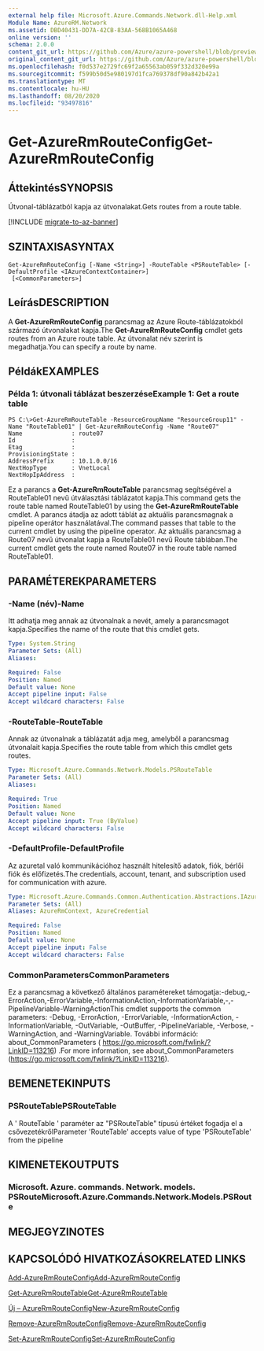 ```yaml
---
external help file: Microsoft.Azure.Commands.Network.dll-Help.xml
Module Name: AzureRM.Network
ms.assetid: DBD40431-DD7A-42CB-83AA-568B1065A468
online version: ''
schema: 2.0.0
content_git_url: https://github.com/Azure/azure-powershell/blob/preview/src/ResourceManager/Network/Commands.Network/help/Get-AzureRmRouteConfig.md
original_content_git_url: https://github.com/Azure/azure-powershell/blob/preview/src/ResourceManager/Network/Commands.Network/help/Get-AzureRmRouteConfig.md
ms.openlocfilehash: f0d537e2729fc69f2a65563ab059f332d320e99a
ms.sourcegitcommit: f599b50d5e980197d1fca769378df90a842b42a1
ms.translationtype: MT
ms.contentlocale: hu-HU
ms.lasthandoff: 08/20/2020
ms.locfileid: "93497816"
---
```

# <span data-ttu-id="61a17-101">Get-AzureRmRouteConfig</span><span class="sxs-lookup"><span data-stu-id="61a17-101">Get-AzureRmRouteConfig</span></span>

## <span data-ttu-id="61a17-102">Áttekintés</span><span class="sxs-lookup"><span data-stu-id="61a17-102">SYNOPSIS</span></span>
<span data-ttu-id="61a17-103">Útvonal-táblázatból kapja az útvonalakat.</span><span class="sxs-lookup"><span data-stu-id="61a17-103">Gets routes from a route table.</span></span>

[!INCLUDE [migrate-to-az-banner](../../includes/migrate-to-az-banner.md)]

## <span data-ttu-id="61a17-104">SZINTAXISA</span><span class="sxs-lookup"><span data-stu-id="61a17-104">SYNTAX</span></span>

```
Get-AzureRmRouteConfig [-Name <String>] -RouteTable <PSRouteTable> [-DefaultProfile <IAzureContextContainer>]
 [<CommonParameters>]
```

## <span data-ttu-id="61a17-105">Leírás</span><span class="sxs-lookup"><span data-stu-id="61a17-105">DESCRIPTION</span></span>
<span data-ttu-id="61a17-106">A **Get-AzureRmRouteConfig** parancsmag az Azure Route-táblázatokból származó útvonalakat kapja.</span><span class="sxs-lookup"><span data-stu-id="61a17-106">The **Get-AzureRmRouteConfig** cmdlet gets routes from an Azure route table.</span></span>
<span data-ttu-id="61a17-107">Az útvonalat név szerint is megadhatja.</span><span class="sxs-lookup"><span data-stu-id="61a17-107">You can specify a route by name.</span></span>

## <span data-ttu-id="61a17-108">Példák</span><span class="sxs-lookup"><span data-stu-id="61a17-108">EXAMPLES</span></span>

### <span data-ttu-id="61a17-109">Példa 1: útvonali táblázat beszerzése</span><span class="sxs-lookup"><span data-stu-id="61a17-109">Example 1: Get a route table</span></span>
```
PS C:\>Get-AzureRmRouteTable -ResourceGroupName "ResourceGroup11" -Name "RouteTable01" | Get-AzureRmRouteConfig -Name "Route07"
Name              : route07
Id                : 
Etag              : 
ProvisioningState : 
AddressPrefix     : 10.1.0.0/16
NextHopType       : VnetLocal
NextHopIpAddress  :
```

<span data-ttu-id="61a17-110">Ez a parancs a **Get-AzureRmRouteTable** parancsmag segítségével a RouteTable01 nevű útválasztási táblázatot kapja.</span><span class="sxs-lookup"><span data-stu-id="61a17-110">This command gets the route table named RouteTable01 by using the **Get-AzureRmRouteTable** cmdlet.</span></span>
<span data-ttu-id="61a17-111">A parancs átadja az adott táblát az aktuális parancsmagnak a pipeline operátor használatával.</span><span class="sxs-lookup"><span data-stu-id="61a17-111">The command passes that table to the current cmdlet by using the pipeline operator.</span></span>
<span data-ttu-id="61a17-112">Az aktuális parancsmag a Route07 nevű útvonalat kapja a RouteTable01 nevű Route táblában.</span><span class="sxs-lookup"><span data-stu-id="61a17-112">The current cmdlet gets the route named Route07 in the route table named RouteTable01.</span></span>

## <span data-ttu-id="61a17-113">PARAMÉTEREK</span><span class="sxs-lookup"><span data-stu-id="61a17-113">PARAMETERS</span></span>

### <span data-ttu-id="61a17-114">-Name (név)</span><span class="sxs-lookup"><span data-stu-id="61a17-114">-Name</span></span>
<span data-ttu-id="61a17-115">Itt adhatja meg annak az útvonalnak a nevét, amely a parancsmagot kapja.</span><span class="sxs-lookup"><span data-stu-id="61a17-115">Specifies the name of the route that this cmdlet gets.</span></span>

```yaml
Type: System.String
Parameter Sets: (All)
Aliases: 

Required: False
Position: Named
Default value: None
Accept pipeline input: False
Accept wildcard characters: False
```

### <span data-ttu-id="61a17-116">-RouteTable</span><span class="sxs-lookup"><span data-stu-id="61a17-116">-RouteTable</span></span>
<span data-ttu-id="61a17-117">Annak az útvonalnak a táblázatát adja meg, amelyből a parancsmag útvonalait kapja.</span><span class="sxs-lookup"><span data-stu-id="61a17-117">Specifies the route table from which this cmdlet gets routes.</span></span>

```yaml
Type: Microsoft.Azure.Commands.Network.Models.PSRouteTable
Parameter Sets: (All)
Aliases: 

Required: True
Position: Named
Default value: None
Accept pipeline input: True (ByValue)
Accept wildcard characters: False
```

### <span data-ttu-id="61a17-118">-DefaultProfile</span><span class="sxs-lookup"><span data-stu-id="61a17-118">-DefaultProfile</span></span>
<span data-ttu-id="61a17-119">Az azuretal való kommunikációhoz használt hitelesítő adatok, fiók, bérlői fiók és előfizetés.</span><span class="sxs-lookup"><span data-stu-id="61a17-119">The credentials, account, tenant, and subscription used for communication with azure.</span></span>

```yaml
Type: Microsoft.Azure.Commands.Common.Authentication.Abstractions.IAzureContextContainer
Parameter Sets: (All)
Aliases: AzureRmContext, AzureCredential

Required: False
Position: Named
Default value: None
Accept pipeline input: False
Accept wildcard characters: False
```

### <span data-ttu-id="61a17-120">CommonParameters</span><span class="sxs-lookup"><span data-stu-id="61a17-120">CommonParameters</span></span>
<span data-ttu-id="61a17-121">Ez a parancsmag a következő általános paramétereket támogatja:-debug,-ErrorAction,-ErrorVariable,-InformationAction,-InformationVariable,-,-PipelineVariable-WarningAction</span><span class="sxs-lookup"><span data-stu-id="61a17-121">This cmdlet supports the common parameters: -Debug, -ErrorAction, -ErrorVariable, -InformationAction, -InformationVariable, -OutVariable, -OutBuffer, -PipelineVariable, -Verbose, -WarningAction, and -WarningVariable.</span></span> <span data-ttu-id="61a17-122">További információ: about_CommonParameters ( https://go.microsoft.com/fwlink/?LinkID=113216) .</span><span class="sxs-lookup"><span data-stu-id="61a17-122">For more information, see about_CommonParameters (https://go.microsoft.com/fwlink/?LinkID=113216).</span></span>

## <span data-ttu-id="61a17-123">BEMENETEK</span><span class="sxs-lookup"><span data-stu-id="61a17-123">INPUTS</span></span>

### <span data-ttu-id="61a17-124">PSRouteTable</span><span class="sxs-lookup"><span data-stu-id="61a17-124">PSRouteTable</span></span>
<span data-ttu-id="61a17-125">A ' RouteTable ' paraméter az "PSRouteTable" típusú értéket fogadja el a csővezetékről</span><span class="sxs-lookup"><span data-stu-id="61a17-125">Parameter 'RouteTable' accepts value of type 'PSRouteTable' from the pipeline</span></span>

## <span data-ttu-id="61a17-126">KIMENETEK</span><span class="sxs-lookup"><span data-stu-id="61a17-126">OUTPUTS</span></span>

### <span data-ttu-id="61a17-127">Microsoft. Azure. commands. Network. models. PSRoute</span><span class="sxs-lookup"><span data-stu-id="61a17-127">Microsoft.Azure.Commands.Network.Models.PSRoute</span></span>

## <span data-ttu-id="61a17-128">MEGJEGYZI</span><span class="sxs-lookup"><span data-stu-id="61a17-128">NOTES</span></span>

## <span data-ttu-id="61a17-129">KAPCSOLÓDÓ HIVATKOZÁSOK</span><span class="sxs-lookup"><span data-stu-id="61a17-129">RELATED LINKS</span></span>

[<span data-ttu-id="61a17-130">Add-AzureRmRouteConfig</span><span class="sxs-lookup"><span data-stu-id="61a17-130">Add-AzureRmRouteConfig</span></span>](./Add-AzureRmRouteConfig.md)

[<span data-ttu-id="61a17-131">Get-AzureRmRouteTable</span><span class="sxs-lookup"><span data-stu-id="61a17-131">Get-AzureRmRouteTable</span></span>](./Get-AzureRmRouteTable.md)

[<span data-ttu-id="61a17-132">Új – AzureRmRouteConfig</span><span class="sxs-lookup"><span data-stu-id="61a17-132">New-AzureRmRouteConfig</span></span>](./New-AzureRmRouteConfig.md)

[<span data-ttu-id="61a17-133">Remove-AzureRmRouteConfig</span><span class="sxs-lookup"><span data-stu-id="61a17-133">Remove-AzureRmRouteConfig</span></span>](./Remove-AzureRmRouteConfig.md)

[<span data-ttu-id="61a17-134">Set-AzureRmRouteConfig</span><span class="sxs-lookup"><span data-stu-id="61a17-134">Set-AzureRmRouteConfig</span></span>](./Set-AzureRmRouteConfig.md)


